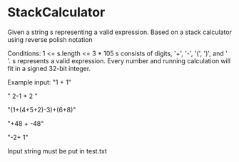 # StackCalculator

Given a string s representing a valid expression.
Based on a stack calculator using reverse polish notation

Conditions:
  1 <= s.length <= 3 * 105
  s consists of digits, '+', '-', '(', ')', and ' '.
  s represents a valid expression.
  Every number and running calculation will fit in a signed 32-bit integer.
  
Example input:
"1 + 1"

" 2-1 + 2 "

"(1+(4+5+2)-3)+(6+8)"

"+48 + -48"

"-2+ 1"


Input string must be put in test.txt
